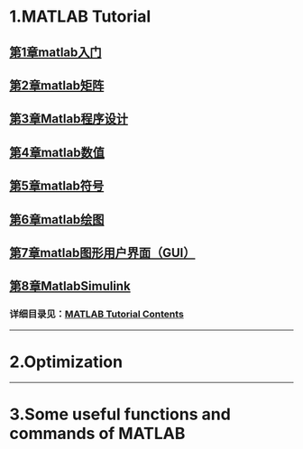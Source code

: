 # 1.MATLAB Tutorial
## [第1章matlab入门](./MATLAB_Tutorial/第1章matlab入门.pdf)
## [第2章matlab矩阵](./MATLAB_Tutorial/第2章matlab矩阵.pdf)
## [第3章Matlab程序设计](./MATLAB_Tutorial/第3章Matlab程序设计.pdf)
## [第4章matlab数值](./MATLAB_Tutorial/第4章matlab数值.pdf)
## [第5章matlab符号](./MATLAB_Tutorial/第5章matlab符号.pdf)
## [第6章matlab绘图](./MATLAB_Tutorial/第6章matlab绘图.pdf)
## [第7章matlab图形用户界面（GUI）](./MATLAB_Tutorial/第7章matlab图形用户界面（GUI）.pdf)
## [第8章MatlabSimulink](./MATLAB_Tutorial/第8章MatlabSimulink.pdf)
### 详细目录见：[MATLAB Tutorial Contents](./MATLAB_Tutorial/README.md)

---
# 2.Optimization

---
# 3.Some useful functions and commands of MATLAB
